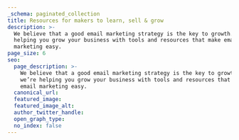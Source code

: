 ```yaml
---
_schema: paginated_collection
title: Resources for makers to learn, sell & grow
description: >-
  We believe that a good email marketing strategy is the key to growth. So we’re
  helping you grow your business with tools and resources that make email
  marketing easy.
page_size: 6
seo:
  page_description: >-
    We believe that a good email marketing strategy is the key to growth. So
    we’re helping you grow your business with tools and resources that make
    email marketing easy.
  canonical_url:
  featured_image:
  featured_image_alt:
  author_twitter_handle:
  open_graph_type:
  no_index: false
---
```

